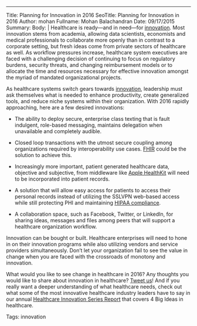 ---
Title: Planning for Innovation in 2016
SeoTitle: Planning for Innovation in 2016
Author: mohan
Fullname: Mohan Balachandran
Date: 09/17/2015
Summary: 
Body: |
Healthcare is ready—and in need—for [innovation](https://catalyze.io/innovation). Most innovation stems from academia, allowing data scientists, economists and medical professionals to collaborate more openly than in contrast to a corporate setting, but fresh ideas come from private sectors of healthcare as well. As workflow pressures increase, healthcare system executives are faced with a challenging decision of continuing to focus on regulatory burdens, security threats, and changing reimbursement models or to allocate the time and resources necessary for effective innovation amongst the myriad of mandated organizational projects.

As healthcare systems switch gears towards [innovation](https://catalyze.io/solutions/enterprise-innovation), leadership must ask themselves what is needed to enhance productivity, create generalized tools, and reduce niche systems within their organization. With 2016 rapidly approaching, here are a few desired innovations:

- The ability to deploy secure, enterprise class texting that is fault indulgent, role-based messaging, maintains delegation when unavailable and completely audible.

- Closed loop transactions with the utmost secure coupling among organizations required by interoperability use cases. [FHIR](https://catalyze.io/learn/introduction-to-fhir) could be the solution to achieve this.

- Increasingly more important, patient generated healthcare data, objective and subjective, from middleware like [Apple HealthKit](https://catalyze.io/blog/getting-started-with-apple-healthkit-part-1) will need to be incorporated into patient records.

- A solution that will allow easy access for patients to access their personal records instead of utilizing the SSLVPN web-based access while still protecting PHI and maintaining [HIPAA compliance](https://catalyze.io/learn/proving-hipaa-compliance). 

- A collaboration space, such as Facebook, Twitter, or LinkedIn, for sharing ideas, messages and files among peers that will support a healthcare organization workflow. 

Innovation can be bought or built. Healthcare enterprises will need to hone in on their innovation programs while also utilizing vendors and service providers simultaneously. Don’t let your organization fail to see the value in change when you are faced with the crossroads of monotony and innovation. 

What would you like to see change in healthcare in 2016? Any thoughts you would like to share about innovation in healthcare? [Tweet us](https://twitter.com/catalyzeio)! And if you really want a deeper understanding of what healthcare needs, check out what some of the most innovative healthcare industry leaders have to say in our annual [Healthcare Innovation Series Report](https://catalyze.io/innovation/2015) that covers 4 Big Ideas in healthcare.

Tags: innovation